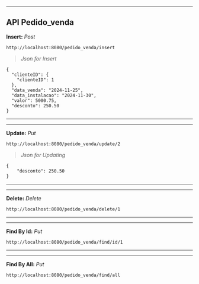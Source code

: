 ***
## API Pedido_venda

**Insert:** *Post*

``http://localhost:8080/pedido_venda/insert``

>*Json for Insert*

```
{
  "clienteID": {
    "clienteID": 1
  },
  "data_venda": "2024-11-25",
  "data_instalacao": "2024-11-30",
  "valor": 5000.75,
  "desconto": 250.50
}

```
****** 
****** 

**Update:** *Put*

``http://localhost:8080/pedido_venda/update/2``

>*Json for Updating*

```
{ 
	"desconto": 250.50
}
```
****** 
****** 

**Delete:** *Delete*

``http://localhost:8080/pedido_venda/delete/1``


****** 
******  

**Find By Id:** *Put*

``http://localhost:8080/pedido_venda/find/id/1``

 
****** 
****** 

**Find By All:** *Put*

``http://localhost:8080/pedido_venda/find/all``

 

